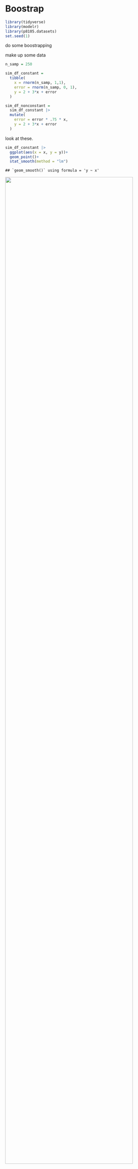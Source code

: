 Boostrap
================

``` r
library(tidyverse)
library(modelr)
library(p8105.datasets)
set.seed(1)
```

do some boostrapping

make up some data

``` r
n_samp = 250

sim_df_constant = 
  tibble(
    x = rnorm(n_samp, 1,1),
    error = rnorm(n_samp, 0, 1),
    y = 2 + 3*x + error
  )

sim_df_nonconstant = 
  sim_df_constant |>
  mutate(
    error = error * .75 * x,
    y = 2 + 3*x + error
  )
```

look at these.

``` r
sim_df_constant |>
  ggplot(aes(x = x, y = y))+
  geom_point()+
  stat_smooth(method = "lm")
```

    ## `geom_smooth()` using formula = 'y ~ x'

<img src="boostrap_files/figure-gfm/unnamed-chunk-4-1.png" width="90%" />

look ar regression

``` r
sim_df_constant |>
  lm(y ~ x, data = _) |>
  broom::tidy()|>
  knitr::kable(digits = 3)
```

| term        | estimate | std.error | statistic | p.value |
|:------------|---------:|----------:|----------:|--------:|
| (Intercept) |    1.977 |     0.098 |    20.157 |       0 |
| x           |    3.045 |     0.070 |    43.537 |       0 |

## draw a boostrap sample.

``` r
boot_sample = function(df) {
  
  boot_df = 
    sample_frac(df, replace = TRUE) |>
    arrange(x)
  
  return(boot_df)
}
```

running this

``` r
sim_df_nonconstant|>
  boot_sample()|>
  ggplot(aes(x = x, y = y))+
  geom_point(alpha = .5)+
  stat_smooth(method = "lm")
```

    ## `geom_smooth()` using formula = 'y ~ x'

<img src="boostrap_files/figure-gfm/unnamed-chunk-7-1.png" width="90%" />

can we do this as part of an analysis?

``` r
sim_df_nonconstant|>
  lm(y ~ x, data = _) |>
  broom::tidy()|>
  knitr::kable(digits = 3)
```

| term        | estimate | std.error | statistic | p.value |
|:------------|---------:|----------:|----------:|--------:|
| (Intercept) |    1.934 |     0.105 |    18.456 |       0 |
| x           |    3.112 |     0.075 |    41.661 |       0 |

## boostrap

``` r
boot_straps = 
  tibble(
    strap_number = 1:1000,
  )|>
  mutate(
    strap_sample = map(strap_number, \(i) boot_sample(df = sim_df_nonconstant)),
    models = map(strap_sample, \(df) lm(y ~ x, data = df)),
    results = map(models, broom::tidy)
  )

bootstrap_results = 
  boot_straps |>
  select(strap_number, results)|>
  unnest(results)|>
  group_by(term)|>
  summarise(
    boot_se = sd(estimate)
  )|>
  knitr::kable(digits = 3)
```

## do this all using modelr

``` r
boot_straps = 
  sim_df_nonconstant|>
  modelr::bootstrap(1000)|>
  mutate(
    strap = map(strap, as_tibble),
    models = map(strap, \(df) lm(y ~ x, data = df)),
    results = map(models, broom::tidy)
  )|>
  select(.id, results)|>
  unnest(results)
```

## what do you want to report

``` r
boot_straps |>
  group_by(term) |>
  summarise(
    boot_est = mean(estimate),
    boot_se = sd(estimate),
    boot_ci_ll = quantile(estimate, .025),
    boot_ci_ul = quantile(estimate, .975)
  )
```

    ## # A tibble: 2 × 5
    ##   term        boot_est boot_se boot_ci_ll boot_ci_ul
    ##   <chr>          <dbl>   <dbl>      <dbl>      <dbl>
    ## 1 (Intercept)     1.93  0.0762       1.79       2.08
    ## 2 x               3.11  0.104        2.92       3.32

## airbnb

``` r
data("nyc_airbnb")

manhattan_df = 
nyc_airbnb |>
  mutate(stars = review_scores_location/2)|>
  rename(borough = neighbourhood_group, neighborhood = neighbourhood) |>
  filter(borough == "Manhattan")|>
  select(price, stars, room_type)|>
  drop_na()
```

plot the data

``` r
manhattan_df |>
  ggplot(aes(x = stars, y = price))+
  geom_point()+
  stat_smooth(method = "lm", se = FALSE)
```

    ## `geom_smooth()` using formula = 'y ~ x'

<img src="boostrap_files/figure-gfm/unnamed-chunk-13-1.png" width="90%" />

fit a regression

``` r
manhattan_df|>
  lm(price ~ stars + room_type, data = _)|>
  broom::tidy()|>
  knitr::kable(digits = 3)
```

| term                  | estimate | std.error | statistic | p.value |
|:----------------------|---------:|----------:|----------:|--------:|
| (Intercept)           |   95.694 |    22.186 |     4.313 |       0 |
| stars                 |   27.110 |     4.585 |     5.913 |       0 |
| room_typePrivate room | -124.188 |     3.464 |   -35.848 |       0 |
| room_typeShared room  | -153.635 |    10.052 |   -15.285 |       0 |

bootstrap for better (?) inference.

``` r
boot_results = 
manhattan_df |>
  modelr::bootstrap(1000)|>
  mutate(
    strap = map(strap, as_tibble),
    models = map(strap, \(df) lm(price ~ stars + room_type, data = df)),
    results = map(models, broom::tidy)
  )|>
  select(.id, results)|>
  unnest(results)

boot_results|>
  filter(term == "stars")|>
  ggplot(aes(estimate))+
  geom_density()
```

<img src="boostrap_files/figure-gfm/unnamed-chunk-15-1.png" width="90%" />

``` r
boot_results|>
  group_by(term) |>
  summarise(
    boot_est = mean(estimate),
    boot_se = sd(estimate),
    boot_ci_ll = quantile(estimate, .025),
    boot_ci_ul = quantile(estimate, .975)
  )
```

    ## # A tibble: 4 × 5
    ##   term                  boot_est boot_se boot_ci_ll boot_ci_ul
    ##   <chr>                    <dbl>   <dbl>      <dbl>      <dbl>
    ## 1 (Intercept)               95.2   30.2        43.8      158. 
    ## 2 room_typePrivate room   -124.     3.28     -130.      -118. 
    ## 3 room_typeShared room    -154.     3.03     -159.      -148. 
    ## 4 stars                     27.2    6.10       14.9       37.6
